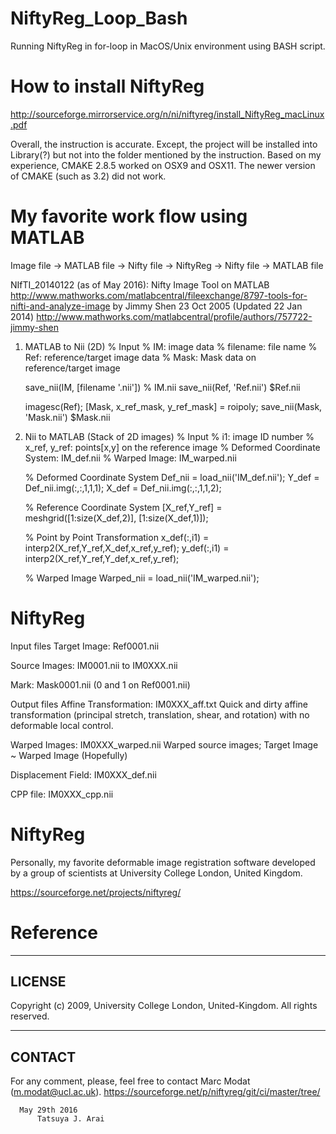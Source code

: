 # NiftyReg_Loop_Bash
Running NiftyReg in for-loop in MacOS/Unix environment using BASH script.

# How to install NiftyReg
http://sourceforge.mirrorservice.org/n/ni/niftyreg/install_NiftyReg_macLinux.pdf

Overall, the instruction is accurate. Except, the project will be installed into Library(?) but not into the folder mentioned by the instruction. 
Based on my experience, CMAKE 2.8.5 worked on OSX9 and OSX11. The newer version of CMAKE (such as 3.2) did not work. 

# My favorite work flow using MATLAB
  Image file -> MATLAB file -> Nifty file -> NiftyReg -> Nifty file -> MATLAB file

NIfTI_20140122 (as of May 2016): Nifty Image Tool on MATLAB
http://www.mathworks.com/matlabcentral/fileexchange/8797-tools-for-nifti-and-analyze-image
by Jimmy Shen
23 Oct 2005 (Updated 22 Jan 2014)
http://www.mathworks.com/matlabcentral/profile/authors/757722-jimmy-shen

1. MATLAB to Nii (2D)
    % Input
    % IM: image data
    % filename: file name
    % Ref: reference/target image data
    % Mask: Mask data on reference/target image

    save_nii(IM, [filename '.nii']) % IM.nii
    save_nii(Ref, 'Ref.nii') $Ref.nii
    
    imagesc(Ref);
    [Mask, x_ref_mask, y_ref_mask] = roipoly;
    save_nii(Mask, 'Mask.nii') $Mask.nii
    
2. Nii to MATLAB (Stack of 2D images)
    % Input
    % i1: image ID number
    % x_ref, y_ref: points[x,y] on the reference image
    % Deformed Coordinate System: IM_def.nii
    % Warped Image: IM_warped.nii

    % Deformed Coordinate System
    Def_nii = load_nii('IM_def.nii');
    Y_def = Def_nii.img(:,:,1,1,1);
    X_def = Def_nii.img(:,:,1,1,2);
    
    % Reference Coordinate System
    [X_ref,Y_ref] = meshgrid([1:size(X_def,2)], [1:size(X_def,1)]);
    
    % Point by Point Transformation
    x_def(:,i1) = interp2(X_ref,Y_ref,X_def,x_ref,y_ref);
    y_def(:,i1) = interp2(X_ref,Y_ref,Y_def,x_ref,y_ref);
    
    % Warped Image
    Warped_nii = load_nii('IM_warped.nii');

# NiftyReg  
  Input files
  Target Image: Ref0001.nii
  
  Source Images: IM0001.nii to IM0XXX.nii
  
  Mark: Mask0001.nii (0 and 1 on Ref0001.nii)
  

  Output files
  Affine Transformation: IM0XXX_aff.txt
    Quick and dirty affine transformation (principal stretch, translation, shear, and rotation) with no deformable local control.
    
  Warped Images: IM0XXX_warped.nii
    Warped source images; Target Image ~ Warped Image (Hopefully)
    
  Displacement Field: IM0XXX_def.nii
  
  CPP file: IM0XXX_cpp.nii
  
# NiftyReg
Personally, my favorite deformable image registration software developed by a group of scientists at University College London, United Kingdom. 

https://sourceforge.net/projects/niftyreg/

# Reference
---------
LICENSE
---------
Copyright (c) 2009, University College London, United-Kingdom. All rights reserved.

---------
CONTACT
---------
For any comment, please, feel free to contact Marc Modat (m.modat@ucl.ac.uk).
https://sourceforge.net/p/niftyreg/git/ci/master/tree/

      May 29th 2016
          Tatsuya J. Arai 
    





